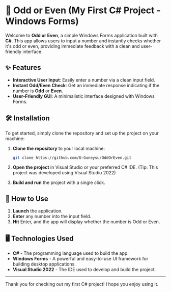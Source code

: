 # 🎉 Odd or Even (My First C# Project - Windows Forms)

Welcome to **Odd or Even**, a simple Windows Forms application built with **C#**. This app allows users to input a number and instantly checks whether it's odd or even, providing immediate feedback with a clean and user-friendly interface.

## ✨ Features

- **Interactive User Input**: Easily enter a number via a clean input field.
- **Instant Odd/Even Check**: Get an immediate response indicating if the number is **Odd** or **Even**.
- **User-Friendly GUI**: A minimalistic interface designed with Windows Forms.

## 🛠 Installation

To get started, simply clone the repository and set up the project on your machine:

1. **Clone the repository** to your local machine:
   ```bash
   git clone https://github.com/U-Guneysu/OddOrEven.git
   ```

2. **Open the project** in Visual Studio or your preferred C# IDE. (Tip: This project was developed using Visual Studio 2022)

3. **Build and run** the project with a single click.

## 🚀 How to Use

1. **Launch** the application.
2. **Enter** any number into the input field.
3. **Hit** Enter, and the app will display whether the number is Odd or Even.

## 🖥 Technologies Used

- **C#** - The programming language used to build the app.
- **Windows Forms** - A powerful and easy-to-use UI framework for building desktop applications.
- **Visual Studio 2022** - The IDE used to develop and build the project.

---

Thank you for checking out my first C# project! I hope you enjoy using it. 
